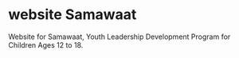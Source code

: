 # website Samawaat
Website for Samawaat, Youth Leadership Development Program for Children Ages 12 to 18.
